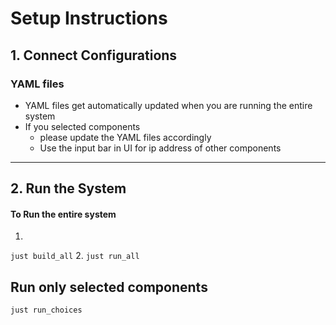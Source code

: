 # Setup Instructions
## 1. Connect Configurations
### YAML files
- YAML files get automatically updated when you are running the entire system
- If you selected components
    - please update the YAML files accordingly
    - Use the input bar in UI for ip address of other components
---
## 2. Run the System
#### To Run the entire system
1. 
```just build_all```
2. 
```just run_all```

## Run only selected components
```
just run_choices
```